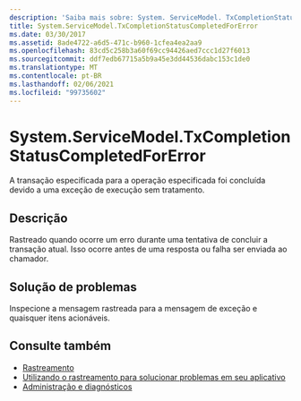 ```yaml
---
description: 'Saiba mais sobre: System. ServiceModel. TxCompletionStatusCompletedForError'
title: System.ServiceModel.TxCompletionStatusCompletedForError
ms.date: 03/30/2017
ms.assetid: 8ade4722-a6d5-471c-b960-1cfea4ea2aa9
ms.openlocfilehash: 83cd5c258b3a60f69cc94426aed7ccc1d27f6013
ms.sourcegitcommit: ddf7edb67715a5b9a45e3dd44536dabc153c1de0
ms.translationtype: MT
ms.contentlocale: pt-BR
ms.lasthandoff: 02/06/2021
ms.locfileid: "99735602"
---
```

# <a name="systemservicemodeltxcompletionstatuscompletedforerror"></a>System.ServiceModel.TxCompletionStatusCompletedForError

A transação especificada para a operação especificada foi concluída devido a uma exceção de execução sem tratamento.  
  
## <a name="description"></a>Descrição  

 Rastreado quando ocorre um erro durante uma tentativa de concluir a transação atual. Isso ocorre antes de uma resposta ou falha ser enviada ao chamador.  
  
## <a name="troubleshooting"></a>Solução de problemas  

 Inspecione a mensagem rastreada para a mensagem de exceção e quaisquer itens acionáveis.  
  
## <a name="see-also"></a>Consulte também

- [Rastreamento](index.md)
- [Utilizando o rastreamento para solucionar problemas em seu aplicativo](using-tracing-to-troubleshoot-your-application.md)
- [Administração e diagnósticos](../index.md)
